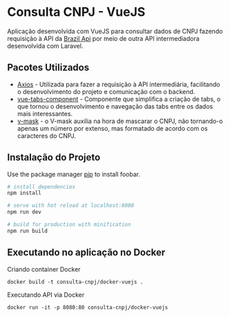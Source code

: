 
# Consulta CNPJ - VueJS
Aplicação desenvolvida com VueJS para consultar dados de CNPJ fazendo requisição à API da [Brazil Api](https://github.com/BrasilAPI/BrasilAPI) por meio de outra API intermediadora desenvolvida com Laravel.

## Pacotes Utilizados
- [Axios](https://github.com/axios/axios) - Utilizada para fazer a requisição à API intermediária, facilitando o desenvolvimento do projeto e comunicação com o backend.
- [vue-tabs-component](https://github.com/spatie/vue-tabs-component) - Componente que simplifica a criação de tabs, o que tornou o desenvolvimento e navegação das tabs entre os dados mais interessantes.
- [v-mask](https://github.com/probil/v-mask) - o V-mask auxilia na hora de mascarar o CNPJ, não tornando-o apenas um número por extenso, mas formatado de acordo com os caracteres do CNPJ.

## Instalação do Projeto

Use the package manager [pip](https://pip.pypa.io/en/stable/) to install foobar.

``` bash
# install dependencies
npm install

# serve with hot reload at localhost:8080
npm run dev

# build for production with minification
npm run build
```

## Executando no aplicação no Docker
Criando container Docker
~~~~
docker build -t consulta-cnpj/docker-vuejs .
~~~~
Executando API via Docker
~~~~
docker run -it -p 8080:80 consulta-cnpj/docker-vuejs
~~~~
